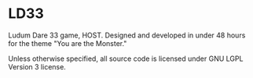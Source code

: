 # LD33
Ludum Dare 33 game, HOST. Designed and developed in under 48 hours for the theme "You are the Monster."

Unless otherwise specified, all source code is licensed under GNU LGPL Version 3 license.
